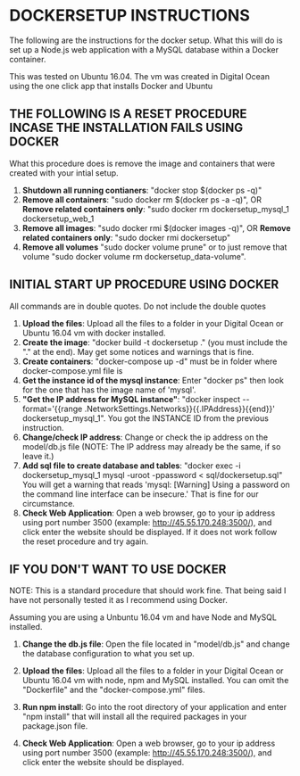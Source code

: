 # DOCKERSETUP INSTRUCTIONS
The following are the instructions for the docker setup.  What this will do is set up a Node.js web application with a MySQL database within a Docker container.

This was tested on Ubuntu 16.04. The vm was created in Digital Ocean using the one click app that installs Docker and Ubuntu

## THE FOLLOWING IS A RESET PROCEDURE INCASE THE INSTALLATION FAILS USING DOCKER

What this procedure does is remove the image and containers that were created with your intial setup.

1. **Shutdown all running contianers**: "docker stop $(docker ps -q)"
2. **Remove all containers**: "sudo docker rm $(docker ps -a -q)", OR **Remove related containers only**: "sudo docker rm dockersetup\_mysql\_1 dockersetup\_web_1
3. **Remove all images**: "sudo docker rmi $(docker images -q)", OR **Remove related containers only**: "sudo docker rmi dockersetup"
4. **Remove all volumes** "sudo docker volume prune" or to just remove that volume "sudo docker volume rm dockersetup_data-volume".


## INITIAL START UP PROCEDURE USING DOCKER
All commands are in double quotes.  Do not include the double quotes

1. **Upload the files**: Upload all the files to a folder in your Digital Ocean or Ubuntu 16.04 vm with docker installed.
2. **Create the image**: "docker build -t dockersetup ." (you must include the "." at the end).  May get some notices and warnings that is fine.
3. **Create containers**: "docker-compose up -d" must be in folder where docker-compose.yml file is
4. **Get the instance id of the mysql instance**:  Enter "docker ps" then look for the one that has the image name of 'mysql'.
5. **"Get the IP address for MySQL instance"**: "docker inspect --format='{{range .NetworkSettings.Networks}}{{.IPAddress}}{{end}}' dockersetup_mysql\_1".  You got the INSTANCE ID from the previous instruction.
6. **Change/check IP address**:  Change or check the ip address on the model/db.js file (NOTE: The IP address may already be the same, if so leave it.)
7. **Add sql file to create database and tables**:  "docker exec -i dockersetup_mysql\_1  mysql -uroot -ppassword < sql/dockersetup.sql"  You will get a warning that reads  'mysql: [Warning] Using a password on the command line interface can be insecure.'  That is fine for our circumstance.
8. **Check Web Application**: Open a web browser, go to your ip address using port number 3500 (example: http://45.55.170.248:3500/), and click enter the website should be displayed.  If it does not work follow the reset procedure and try again.

## IF YOU DON'T WANT TO USE DOCKER
NOTE: This is a standard procedure that should work fine.  That being said I have not personally tested it as I recommend using Docker.

Assuming you are using a Unbuntu 16.04 vm and have Node and MySQL installed.

1. **Change the db.js file**:  Open the file located in "model/db.js" and change the database configuration to what you set up. 

2. **Upload the files**: Upload all the files to a folder in your Digital Ocean or Ubuntu 16.04 vm with node, npm and MySQL installed.  You can omit the "Dockerfile" and the "docker-compose.yml" files.

3. **Run npm install**: Go into the root directory of your application and enter "npm install" that will install all the required packages in your package.json file.

4. **Check Web Application**: Open a web browser, go to your ip address using port number 3500 (example: http://45.55.170.248:3500/), and click enter the website should be displayed.






